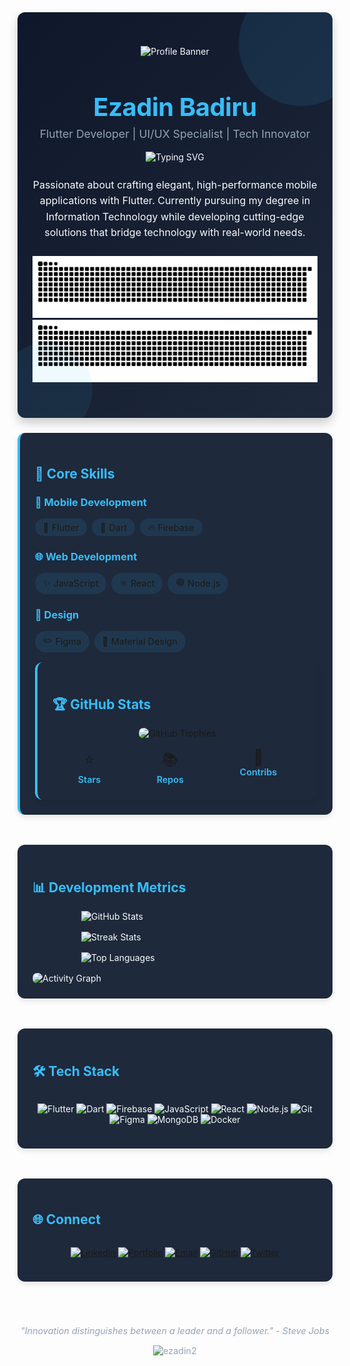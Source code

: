 <div align="center" style="background: linear-gradient(135deg, #0f172a 0%, #1e293b 100%); color: #f8fafc; padding: 2.5rem 1.5rem; font-family: 'Inter', sans-serif; border-radius: 12px; box-shadow: 0 8px 16px rgba(0,0,0,0.2); position: relative; overflow: hidden;">

<!-- Animated background elements -->
<div style="position: absolute; top: -50px; right: -50px; width: 200px; height: 200px; background: rgba(56, 189, 248, 0.1); border-radius: 50%;"></div>
<div style="position: absolute; bottom: -30px; left: -30px; width: 150px; height: 150px; background: rgba(56, 189, 248, 0.08); border-radius: 50%;"></div>

![Profile Banner](https://github.com/7oSkaaa/7oSkaaa/blob/main/Images/about_me.gif?raw=true)

<h1 style="color: #38bdf8; font-size: 2.5rem; margin-bottom: 0.5rem; font-weight: 700; letter-spacing: -0.5px;">Ezadin Badiru</h1>
<h3 style="color: #94a3b8; font-weight: 400; margin-top: 0; font-size: 1.1rem;">Flutter Developer | UI/UX Specialist | Tech Innovator</h3>

<!-- Typing SVG -->
<p align="center">
  <img src="https://readme-typing-svg.demolab.com?font=Fira+Code&weight=600&size=20&duration=3000&pause=1000&color=38BDF8&center=true&vCenter=true&width=580&height=70&lines=Flutter+Developer+%7C+UI%2FUX+Enthusiast;Tech+Innovator+%7C+Problem+Solver;Information+Technology+Student+@Wolkite+Uni.." alt="Typing SVG" style="max-width: 100%;"/>
</p>

<div style="max-width: 700px; margin: 1.5rem auto; line-height: 1.6; font-size: 1rem;">
  Passionate about crafting elegant, high-performance mobile applications with Flutter. Currently pursuing my degree in Information Technology while developing cutting-edge solutions that bridge technology with real-world needs.
</div>

<!-- GitHub Snake Animation -->
![github contribution grid snake animation](https://raw.githubusercontent.com/ezadin2/ezadin2/output/github-contribution-grid-snake-dark.svg#gh-dark-mode-only)
![github contribution grid snake animation](https://raw.githubusercontent.com/ezadin2/ezadin2/output/github-contribution-grid-snake.svg#gh-light-mode-only)

</div>

<div style="display: grid; grid-template-columns: repeat(auto-fit, minmax(300px, 1fr)); gap: 1.5rem; margin-top: 1.5rem;">

<!-- Core Competencies -->
<div style="background: #1e293b; padding: 1.5rem; border-radius: 12px; box-shadow: 0 4px 8px rgba(0,0,0,0.1); border-left: 4px solid #38bdf8;">

## <span style="color: #38bdf8;">🚀 Core Skills</span>

<div style="margin-top: 1rem;">

### <span style="color: #38bdf8;">📱 Mobile Development</span>
<div style="display: flex; flex-wrap: wrap; gap: 0.5rem; margin: 0.5rem 0 1rem;">
  <span style="display: inline-flex; align-items: center; background: rgba(56, 189, 248, 0.1); padding: 0.3rem 0.8rem; border-radius: 20px; font-size: 0.9rem;">
    <span style="margin-right: 0.3rem;">📱</span> Flutter
  </span>
  <span style="display: inline-flex; align-items: center; background: rgba(56, 189, 248, 0.1); padding: 0.3rem 0.8rem; border-radius: 20px; font-size: 0.9rem;">
    <span style="margin-right: 0.3rem;">🎯</span> Dart
  </span>
  <span style="display: inline-flex; align-items: center; background: rgba(56, 189, 248, 0.1); padding: 0.3rem 0.8rem; border-radius: 20px; font-size: 0.9rem;">
    <span style="margin-right: 0.3rem;">🔥</span> Firebase
  </span>
</div>

### <span style="color: #38bdf8;">🌐 Web Development</span>
<div style="display: flex; flex-wrap: wrap; gap: 0.5rem; margin: 0.5rem 0 1rem;">
  <span style="display: inline-flex; align-items: center; background: rgba(56, 189, 248, 0.1); padding: 0.3rem 0.8rem; border-radius: 20px; font-size: 0.9rem;">
    <span style="margin-right: 0.3rem;">✨</span> JavaScript
  </span>
  <span style="display: inline-flex; align-items: center; background: rgba(56, 189, 248, 0.1); padding: 0.3rem 0.8rem; border-radius: 20px; font-size: 0.9rem;">
    <span style="margin-right: 0.3rem;">⚛️</span> React
  </span>
  <span style="display: inline-flex; align-items: center; background: rgba(56, 189, 248, 0.1); padding: 0.3rem 0.8rem; border-radius: 20px; font-size: 0.9rem;">
    <span style="margin-right: 0.3rem;">🟢</span> Node.js
  </span>
</div>

### <span style="color: #38bdf8;">🎨 Design</span>
<div style="display: flex; flex-wrap: wrap; gap: 0.5rem; margin: 0.5rem 0 1rem;">
  <span style="display: inline-flex; align-items: center; background: rgba(56, 189, 248, 0.1); padding: 0.3rem 0.8rem; border-radius: 20px; font-size: 0.9rem;">
    <span style="margin-right: 0.3rem;">✏️</span> Figma
  </span>
  <span style="display: inline-flex; align-items: center; background: rgba(56, 189, 248, 0.1); padding: 0.3rem 0.8rem; border-radius: 20px; font-size: 0.9rem;">
    <span style="margin-right: 0.3rem;">🌈</span> Material Design
  </span>
</div>

</div>

<!-- GitHub Achievements -->
<div style="background: #1e293b; padding: 1.5rem; border-radius: 12px; box-shadow: 0 4px 8px rgba(0,0,0,0.1); border-left: 4px solid #38bdf8;">

## <span style="color: #38bdf8;">🏆 GitHub Stats</span>

<div style="margin-top: 1rem; text-align: center;">
  <img src="https://github-profile-trophy.vercel.app/?username=ezadin2&column=3&theme=nord&no-frame=true&margin-w=10&margin-h=10" alt="GitHub Trophies" style="max-width: 100%; border-radius: 8px;"/>
  
  <div style="display: flex; justify-content: space-around; flex-wrap: wrap; margin-top: 1rem; gap: 0.5rem;">
    <div style="text-align: center;">
      <div style="font-size: 1.5rem;">⭐</div>
      <div style="font-weight: 600; color: #38bdf8; font-size: 0.9rem;">Stars</div>
    </div>
    <div style="text-align: center;">
      <div style="font-size: 1.5rem;">📚</div>
      <div style="font-weight: 600; color: #38bdf8; font-size: 0.9rem;">Repos</div>
    </div>
    <div style="text-align: center;">
      <div style="font-size: 1.5rem;">🔀</div>
      <div style="font-weight: 600; color: #38bdf8; font-size: 0.9rem;">Contribs</div>
    </div>
  </div>
</div>

</div>

</div>

<!-- GitHub Analytics - Compact Professional Version -->
<div style="background: #1e293b; color: #f8fafc; padding: 1.5rem; margin-top: 1.5rem; border-radius: 12px; box-shadow: 0 4px 8px rgba(0,0,0,0.1);">

## <span style="color: #38bdf8;">📊 Development Metrics</span>

<div style="display: flex; flex-wrap: wrap; gap: 1rem; justify-content: center; margin-top: 1rem;">

<!-- Stats Card -->
<div style="flex: 1; min-width: 250px; max-width: 300px;">
  <img src="https://github-readme-stats.vercel.app/api?username=ezadin2&show_icons=true&count_private=true&theme=nord&hide_border=true&bg_color=1e293b&title_color=38bdf8&text_color=f8fafc&icon_color=38bdf8&hide_title=true&line_height=22&custom_title=Development%20Activity" alt="GitHub Stats" style="width: 100%; height: auto;"/>
</div>

<!-- Streak Card -->
<div style="flex: 1; min-width: 250px; max-width: 300px;">
  <img src="https://github-readme-streak-stats.herokuapp.com/?user=ezadin2&theme=nord&hide_border=true&background=1e293b&stroke=1e293b&ring=38bdf8&fire=38bdf8&currStreakNum=f8fafc&sideNums=f8fafc&currStreakLabel=38bdf8&sideLabels=94a3b8&hide_title=true" alt="Streak Stats" style="width: 100%; height: auto;"/>
</div>

<!-- Languages Card -->
<div style="flex: 1; min-width: 250px; max-width: 300px;">
  <img src="https://github-readme-stats.vercel.app/api/top-langs?username=ezadin2&layout=compact&theme=nord&hide_border=true&bg_color=1e293b&title_color=38bdf8&text_color=f8fafc&hide_title=true&langs_count=5" alt="Top Languages" style="width: 100%; height: auto;"/>
</div>

</div>

<!-- Activity Graph -->
<div style="margin-top: 1rem;">
  <img src="https://github-readme-activity-graph.vercel.app/graph?username=ezadin2&theme=nord&hide_border=true&bg_color=1e293b&color=f8fafc&line=38bdf8&point=f8fafc&area=true&area_color=38bdf8&hide_title=true&height=220" alt="Activity Graph" style="width: 100%; border-radius: 8px;"/>
</div>

</div>

<div style="background: #1e293b; color: #f8fafc; padding: 1.5rem; margin-top: 1.5rem; border-radius: 12px; box-shadow: 0 4px 8px rgba(0,0,0,0.1);">

## <span style="color: #38bdf8;">🛠 Tech Stack</span>

<div align="center" style="display: flex; flex-wrap: wrap; justify-content: center; gap: 0.8rem; margin-top: 1rem;">

![Flutter](https://img.shields.io/badge/-Flutter-02569B?style=flat-square&logo=flutter&logoColor=white)
![Dart](https://img.shields.io/badge/-Dart-0175C2?style=flat-square&logo=dart&logoColor=white)
![Firebase](https://img.shields.io/badge/-Firebase-FFCA28?style=flat-square&logo=firebase&logoColor=black)
![JavaScript](https://img.shields.io/badge/-JavaScript-F7DF1E?style=flat-square&logo=javascript&logoColor=black)
![React](https://img.shields.io/badge/-React-61DAFB?style=flat-square&logo=react&logoColor=black)
![Node.js](https://img.shields.io/badge/-Node.js-339933?style=flat-square&logo=nodedotjs&logoColor=white)
![Git](https://img.shields.io/badge/-Git-F05032?style=flat-square&logo=git&logoColor=white)
![Figma](https://img.shields.io/badge/-Figma-F24E1E?style=flat-square&logo=figma&logoColor=white)
![MongoDB](https://img.shields.io/badge/-MongoDB-47A248?style=flat-square&logo=mongodb&logoColor=white)
![Docker](https://img.shields.io/badge/-Docker-2496ED?style=flat-square&logo=docker&logoColor=white)

</div>

</div>

<div style="background: #1e293b; color: #f8fafc; padding: 1.5rem; margin-top: 1.5rem; border-radius: 12px; box-shadow: 0 4px 8px rgba(0,0,0,0.1);">

## <span style="color: #38bdf8;">🌐 Connect</span>

<div align="center" style="display: flex; flex-wrap: wrap; justify-content: center; gap: 0.8rem; margin-top: 1rem;">

[![LinkedIn](https://img.shields.io/badge/-LinkedIn-0A66C2?style=for-the-badge&logo=linkedin&logoColor=white)](https://www.linkedin.com/in/ezadin-badiru-98b9862a6)
[![Portfolio](https://img.shields.io/badge/-Portfolio-38BDF8?style=for-the-badge&logo=google-chrome&logoColor=white)](https://my-portifolio-3ckvuho4y-ezadin-badrus-projects.vercel.app/)
[![Email](https://img.shields.io/badge/-Email-EA4335?style=for-the-badge&logo=gmail&logoColor=white)](mailto:ezadinbadru55@gmail.com)
[![GitHub](https://img.shields.io/badge/-GitHub-181717?style=for-the-badge&logo=github&logoColor=white)](https://github.com/ezadin2)
[![Twitter](https://img.shields.io/badge/-Twitter-1DA1F2?style=for-the-badge&logo=twitter&logoColor=white)](https://twitter.com/yourhandle)

</div>

</div>

<div align="center" style="margin-top: 2rem; color: #94a3b8; font-size: 0.9rem;">

<p style="font-style: italic;">
  "Innovation distinguishes between a leader and a follower." - Steve Jobs
</p>

<div style="margin-top: 0.5rem;">
  <img src="https://komarev.com/ghpvc/?username=ezadin2&label=Profile%20views&color=38bdf8&style=flat" alt="ezadin2" />
</div>

</div>
